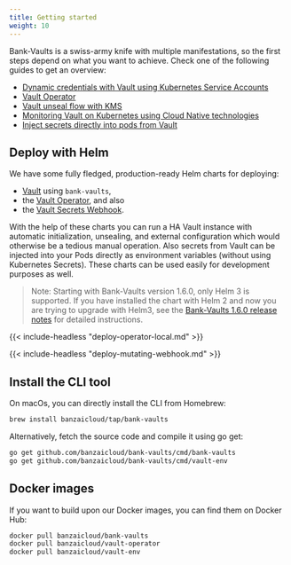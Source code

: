 ```yaml
---
title: Getting started
weight: 10
---
```


Bank-Vaults is a swiss-army knife with multiple manifestations, so the first steps depend on what you want to achieve.
Check one of the following guides to get an overview:

- [Dynamic credentials with Vault using Kubernetes Service Accounts](https://techblog.cisco.com/vault-dynamic-secrets/)
- [Vault Operator](https://techblog.cisco.com/vault-operator/)
- [Vault unseal flow with KMS](https://techblog.cisco.com/vault-unsealing/)
- [Monitoring Vault on Kubernetes using Cloud Native technologies](https://techblog.cisco.com/monitoring-vault-grafana/)
- [Inject secrets directly into pods from Vault](https://techblog.cisco.com/inject-secrets-into-pods-vault-revisited/)

## Deploy with Helm

We have some fully fledged, production-ready Helm charts for deploying:

- [Vault](https://github.com/bank-vaults/bank-vaults/tree/master/charts/vault) using `bank-vaults`,
- the [Vault Operator](https://github.com/bank-vaults/bank-vaults/tree/master/charts/vault-operator), and also
- the [Vault Secrets Webhook](https://github.com/bank-vaults/bank-vaults/tree/master/charts/vault-secrets-webhook).

With the help of these charts you can run a HA Vault instance with automatic initialization, unsealing, and external configuration which would otherwise be a tedious manual operation. Also secrets from Vault can be injected into your Pods directly as environment variables (without using Kubernetes Secrets). These charts can be used easily for development purposes as well.

> Note: Starting with Bank-Vaults version 1.6.0, only Helm 3 is supported. If you have installed the chart with Helm 2 and now you are trying to upgrade with Helm3, see the [Bank-Vaults 1.6.0 release notes](https://github.com/bank-vaults/bank-vaults/releases/tag/1.6.0) for detailed instructions.

{{< include-headless "deploy-operator-local.md" >}}

{{< include-headless "deploy-mutating-webhook.md" >}}

## Install the CLI tool

On macOs, you can directly install the CLI from Homebrew:

```bash
brew install banzaicloud/tap/bank-vaults
```

Alternatively, fetch the source code and compile it using go get:

```bash
go get github.com/banzaicloud/bank-vaults/cmd/bank-vaults
go get github.com/banzaicloud/bank-vaults/cmd/vault-env
```

## Docker images

If you want to build upon our Docker images, you can find them on Docker Hub:

```bash
docker pull banzaicloud/bank-vaults
docker pull banzaicloud/vault-operator
docker pull banzaicloud/vault-env
```
